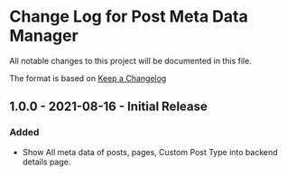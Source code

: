 # Change Log for Post Meta Data Manager

All notable changes to this project will be documented in this file.

The format is based on [Keep a Changelog](http://keepachangelog.com/en/1.0.0/)

## 1.0.0 - 2021-08-16 - Initial Release
### Added
- Show All meta data of posts, pages, Custom Post Type into backend details page.